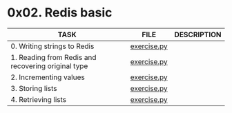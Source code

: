 # 0x02. Redis basic

| TASK                                               | FILE                       | DESCRIPTION |
|----------------------------------------------------|----------------------------|-------------|
| 0. Writing strings to Redis                        | [exercise.py](exercise.py) |             |
| 1. Reading from Redis and recovering original type | [exercise.py](exercise.py) |             |
| 2. Incrementing values                             | [exercise.py](exercise.py) |             |
| 3. Storing lists                                   | [exercise.py](exercise.py) |             |
| 4. Retrieving lists                                | [exercise.py](exercise.py) |             |
